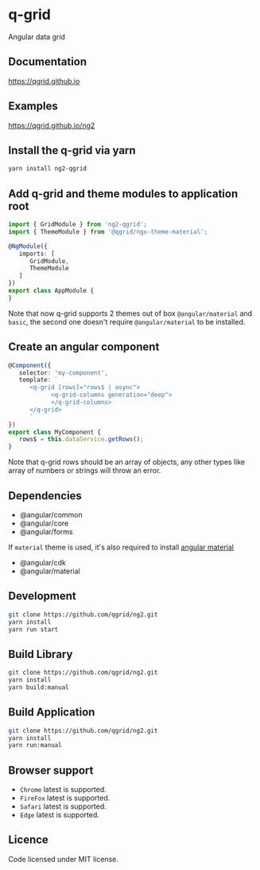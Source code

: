 # q-grid
Angular data grid

## Documentation
https://qgrid.github.io

## Examples
https://qgrid.github.io/ng2

## Install the q-grid via yarn

```bash
yarn install ng2-qgrid
```

## Add q-grid and theme modules to application root

```typescript
import { GridModule } from 'ng2-qgrid';
import { ThemeModule } from '@qgrid/ngx-theme-material';

@NgModule({
   imports: [
      GridModule,
      ThemeModule
   ]
})
export class AppModule {
}
```
Note that now q-grid supports 2 themes out of box `@angular/material` and `basic`, the second one doesn't require `@angular/material` to be installed.

## Create an angular component

```typescript
@Component({
   selector: 'my-component',
   template: `
      <q-grid [rows]="rows$ | async">
            <q-grid-columns generation="deep">
            </q-grid-columns>
      </q-grid>
      `
})
export class MyComponent {
   rows$ = this.dataService.getRows();
}
```

Note that q-grid rows should be an array of objects, any other types like array of numbers or strings will throw an error.

## Dependencies

*  @angular/common
*  @angular/core
*  @angular/forms

If `material` theme is used, it's also required to install [angular material](https://material.angular.io/)

* @angular/cdk
* @angular/material

## Development

```bash
git clone https://github.com/qgrid/ng2.git
yarn install
yarn run start
```

## Build Library
```bash
git clone https://github.com/qgrid/ng2.git
yarn install
yarn build:manual
```

## Build Application
```bash
git clone https://github.com/qgrid/ng2.git
yarn install
yarn run:manual
```

## Browser support

* `Chrome` latest is supported.
* `FireFox` latest is supported.
* `Safari` latest is supported.
* `Edge` latest is supported.

## Licence

Code licensed under MIT license.